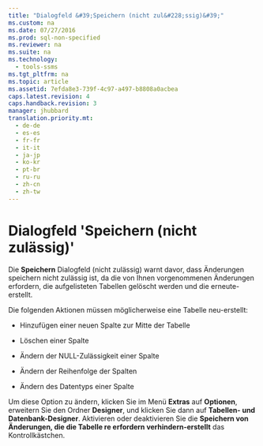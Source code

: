 ```yaml
---
title: "Dialogfeld &#39;Speichern (nicht zul&#228;ssig)&#39;"
ms.custom: na
ms.date: 07/27/2016
ms.prod: sql-non-specified
ms.reviewer: na
ms.suite: na
ms.technology: 
  - tools-ssms
ms.tgt_pltfrm: na
ms.topic: article
ms.assetid: 7efda8e3-739f-4c97-a497-b8808a0acbea
caps.latest.revision: 4
caps.handback.revision: 3
manager: jhubbard
translation.priority.mt: 
  - de-de
  - es-es
  - fr-fr
  - it-it
  - ja-jp
  - ko-kr
  - pt-br
  - ru-ru
  - zh-cn
  - zh-tw
---
```

# Dialogfeld &#39;Speichern (nicht zul&#228;ssig)&#39;
Die **Speichern** Dialogfeld (nicht zulässig) warnt davor, dass Änderungen speichern nicht zulässig ist, da die von Ihnen vorgenommenen Änderungen erfordern, die aufgelisteten Tabellen gelöscht werden und die erneute\-erstellt.  
  
Die folgenden Aktionen müssen möglicherweise eine Tabelle neu\-erstellt:  
  
-   Hinzufügen einer neuen Spalte zur Mitte der Tabelle  
  
-   Löschen einer Spalte  
  
-   Ändern der NULL-Zulässigkeit einer Spalte  
  
-   Ändern der Reihenfolge der Spalten  
  
-   Ändern des Datentyps einer Spalte  
  
Um diese Option zu ändern, klicken Sie im Menü **Extras** auf **Optionen**, erweitern Sie den Ordner **Designer**, und klicken Sie dann auf **Tabellen- und Datenbank-Designer**. Aktivieren oder deaktivieren Sie die **Speichern von Änderungen, die die Tabelle re erfordern verhindern\-erstellt** das Kontrollkästchen.  
  
